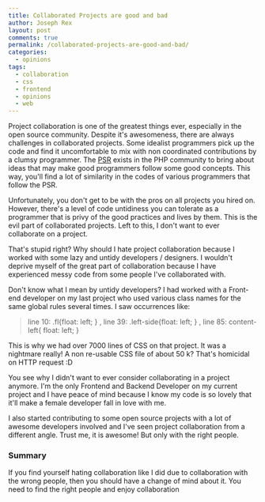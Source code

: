 ```yaml
---
title: Collaborated Projects are good and bad
author: Joseph Rex
layout: post
comments: true
permalink: /collaborated-projects-are-good-and-bad/
categories:
  - opinions
tags:
  - collaboration
  - css
  - frontend
  - opinions
  - web
---
```

Project collaboration is one of the greatest things ever, especially in the open source community. Despite it's awesomeness, there are always challenges in collaborated projects. Some idealist programmers pick up the code and find it uncomfortable to mix with non coordinated contributions by a clumsy programmer. The [PSR][1] exists in the PHP community to bring about ideas that may make good programmers follow some good concepts. This way, you'll find a lot of similarity in the codes of various programmers that follow the PSR.

Unfortunately, you don't get to be with the pros on all projects you hired on. However, there's a level of code untidiness you can tolerate as a programmer that is privy of the good practices and lives by them. This is the evil part of collaborated projects. Left to this, I don't want to ever collaborate on a project.

That's stupid right? Why should I hate project collaboration because I worked with some lazy and untidy developers / designers. I wouldn't deprive myself of the great part of collaboration because I have experienced messy code from some people I've collaborated with.

Don't know what I mean by untidy developers? I had worked with a Front-end developer on my last project who used various class names for the same global rules several times. I saw occurrences like:

> line 10: .fl{float: left; } , line 39: .left-side{float: left; } , line 85: content-left{ float: left; }

This is why we had over 7000 lines of CSS on that project. It was a nightmare really! A non re-usable CSS file of about 50 k? That's homicidal on HTTP request :D

You see why I didn't want to ever consider collaborating in a project anymore. I'm the only Frontend and Backend Developer on my current project and I have peace of mind because I know my code is so lovely that it'll make a female developer fall in love with me.

I also started contributing to some open source projects with a lot of awesome developers involved and I've seen project collaboration from a different angle. Trust me, it is awesome! But only with the right people.

### Summary

If you find yourself hating collaboration like I did due to collaboration with the wrong people, then you should have a change of mind about it. You need to find the right people and enjoy collaboration

 [1]: http://www.php-fig.org/psr/